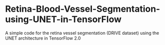 # Retina-Blood-Vessel-Segmentation-using-UNET-in-TensorFlow

A simple code for the retina vessel segmentation (DRIVE dataset) using the UNET architecture in TensorFlow 2.0
